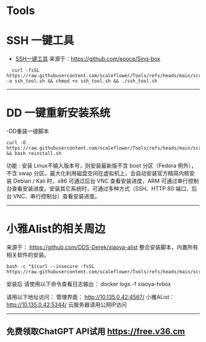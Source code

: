 # Tools
# SSH 一键工具
- [SSH一键工具](https://github.com/scaleflower/Tools/blob/main/scripts/ssh_tool.sh)
  来源于：https://github.com/eooce/Sing-box
  
```ssh综合工具箱一键脚本
  curl -fsSL https://raw.githubusercontent.com/scaleflower/Tools/refs/heads/main/scripts/ssh_tool.sh -o ssh_tool.sh && chmod +x ssh_tool.sh && ./ssh_tool.sh
```
---

# DD 一键重新安装系统

-DD重装一键脚本

```DD脚本
curl -O https://raw.githubusercontent.com/scaleflower/Tools/refs/heads/main/scripts/reinstall.sh && bash reinstall.sh
```

功能 : 安装 Linux不输入版本号，则安装最新版不含 boot 分区（Fedora 例外），不含 swap 分区，最大化利用磁盘空间在虚拟机上，会自动安装官方精简内核安装 Debian / Kali 时，x86 可通过后台 VNC 查看安装进度，ARM 可通过串行控制台查看安装进度。安装其它系统时，可通过多种方式（SSH、HTTP 80 端口、后台 VNC、串行控制台）查看安装进度。

---


# 小雅Alist的相关周边
来源于：  https://github.com/DDS-Derek/xiaoya-alist
整合安装脚本，内置所有相关软件的安装。

```
bash -c "$(curl --insecure -fsSL https://raw.githubusercontent.com/scaleflower/Tools/refs/heads/main/scripts/xiaoya_install.sh)"
```
安装后
请使用以下命令查看日志输出：
    docker logs -f xiaoya-tvbox

请用以下地址访问：
    管理界面： http://10.135.0.42:4567/
    小雅AList： http://10.135.0.42:5344/
云服务器请用公网IP访问

---

免费领取ChatGPT API试用
https://free.v36.cm
---


